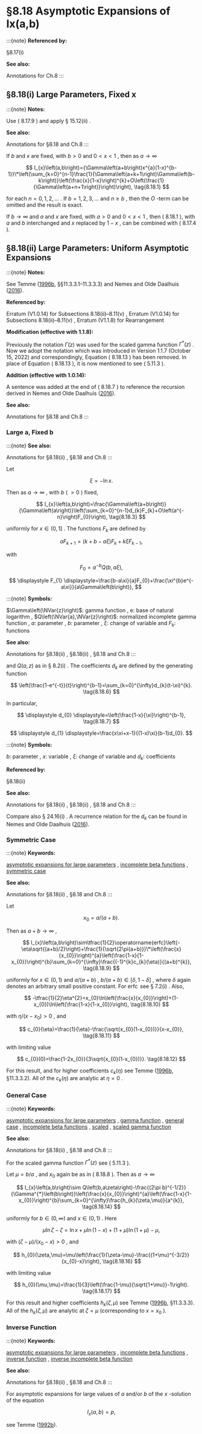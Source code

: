 # §8.18 Asymptotic Expansions of Ix⁡(a,b)

:::{note}
**Referenced by:**

§8.17(i)

**See also:**

Annotations for Ch.8
:::


## §8.18(i) Large Parameters, Fixed x

:::{note}
**Notes:**

Use ( 8.17.9 ) and apply § 15.12(ii) .

**See also:**

Annotations for §8.18 and Ch.8
:::

If $b$ and $x$ are fixed, with $b>0$ and $0<x<1$ , then as $a\to\infty$


<a id="E1"></a>
$$
I_{x}\left(a,b\right)={\Gamma\left(a+b\right)x^{a}(1-x)^{b-1}}\*\left(\sum_{k=0}^{n-1}\frac{1}{\Gamma\left(a+k+1\right)\Gamma\left(b-k\right)}\left(\frac{x}{1-x}\right)^{k}+O\left(\frac{1}{\Gamma\left(a+n+1\right)}\right)\right), \tag{8.18.1}
$$

for each $n=0,1,2,\dots$ . If $b=1,2,3,\dots$ and $n\geq b$ , then the $O$ -term can be omitted and the result is exact.

If $b\to\infty$ and $a$ and $x$ are fixed, with $a>0$ and $0<x<1$ , then ( 8.18.1 ), with $a$ and $b$ interchanged and $x$ replaced by $1-x$ , can be combined with ( 8.17.4 ).


## §8.18(ii) Large Parameters: Uniform Asymptotic Expansions

:::{note}
**Notes:**

See Temme ([1996b](./bib/T.html#bib2230 "Special Functions: An Introduction to the Classical Functions of Mathematical Physics"), §§11.3.3.1–11.3.3.3) and Nemes and Olde Daalhuis ([2016](./bib/N.html#bib2893 "Uniform asymptotic expansion for the incomplete beta function")).

**Referenced by:**

Erratum (V1.0.14) for Subsections 8.18(ii)–8.11(v) , Erratum (V1.0.14) for Subsections 8.18(ii)–8.11(v) , Erratum (V1.1.8) for Rearrangement

**Modification (effective with 1.1.8):**

Previously the notation $\widetilde{\Gamma}(z)$ was used for the scaled gamma function $\Gamma^{*}\left(z\right)$ . Now we adopt the notation which was introduced in Version 1.1.7 (October 15, 2022) and correspondingly, Equation ( 8.18.13 ) has been removed. In place of Equation ( 8.18.13 ), it is now mentioned to see ( 5.11.3 ).

**Addition (effective with 1.0.14):**

A sentence was added at the end of ( 8.18.7 ) to reference the recursion derived in Nemes and Olde Daalhuis ([2016](./bib/N.html#bib2893 "Uniform asymptotic expansion for the incomplete beta function")).

**See also:**

Annotations for §8.18 and Ch.8
:::


### Large a, Fixed b

:::{note}
**See also:**

Annotations for §8.18(ii) , §8.18 and Ch.8
:::

Let


<a id="E2"></a>
$$
\xi=-\ln x. \tag{8.18.2}
$$

Then as $a\to\infty$ , with $b$ ( $>0$ ) fixed,


<a id="E3"></a>
$$
I_{x}\left(a,b\right)=\frac{\Gamma\left(a+b\right)}{\Gamma\left(a\right)}\left(\sum_{k=0}^{n-1}d_{k}F_{k}+O\left(a^{-n}\right)F_{0}\right), \tag{8.18.3}
$$

uniformly for $x\in(0,1]$ . The functions $F_{k}$ are defined by


<a id="E4"></a>
$$
aF_{k+1}=(k+b-a\xi)F_{k}+k\xi F_{k-1}, \tag{8.18.4}
$$

with

<a id="E5"></a>

<a id="Ex1"></a>
$$
\displaystyle F_{0} \displaystyle=a^{-b}Q\left(b,a\xi\right), \tag{8.18.5}
$$

<a id="Ex2"></a>
$$
\displaystyle F_{1} \displaystyle=\frac{b-a\xi}{a}F_{0}+\frac{\xi^{b}e^{-a\xi}}{a\Gamma\left(b\right)},
$$

:::{note}
**Symbols:**

$\Gamma\left(\NVar{z}\right)$: gamma function , $\mathrm{e}$: base of natural logarithm , $Q\left(\NVar{a},\NVar{z}\right)$: normalized incomplete gamma function , $a$: parameter , $b$: parameter , $\xi$: change of variable and $F_{k}$: functions

**See also:**

Annotations for §8.18(ii) , §8.18(ii) , §8.18 and Ch.8
:::

and $Q\left(a,z\right)$ as in § 8.2(i) . The coefficients $d_{k}$ are defined by the generating function


<a id="E6"></a>
$$
\left(\frac{1-e^{-t}}{t}\right)^{b-1}=\sum_{k=0}^{\infty}d_{k}(t-\xi)^{k}. \tag{8.18.6}
$$

In particular,

<a id="E7"></a>

<a id="Ex3"></a>
$$
\displaystyle d_{0} \displaystyle=\left(\frac{1-x}{\xi}\right)^{b-1}, \tag{8.18.7}
$$

<a id="Ex4"></a>
$$
\displaystyle d_{1} \displaystyle=\frac{x\xi+x-1}{(1-x)\xi}(b-1)d_{0}.
$$

:::{note}
**Symbols:**

$b$: parameter , $x$: variable , $\xi$: change of variable and $d_{k}$: coefficients

**Referenced by:**

§8.18(ii)

**See also:**

Annotations for §8.18(ii) , §8.18(ii) , §8.18 and Ch.8
:::

Compare also § 24.16(i) . A recurrence relation for the $d_{k}$ can be found in Nemes and Olde Daalhuis ([2016](./bib/N.html#bib2893 "Uniform asymptotic expansion for the incomplete beta function")).


### Symmetric Case

:::{note}
**Keywords:**

[asymptotic expansions for large parameters](http://dlmf.nist.gov/search/search?q=asymptotic%20expansions%20for%20large%20parameters) , [incomplete beta functions](http://dlmf.nist.gov/search/search?q=incomplete%20beta%20functions) , [symmetric case](http://dlmf.nist.gov/search/search?q=symmetric%20case)

**See also:**

Annotations for §8.18(ii) , §8.18 and Ch.8
:::

Let


<a id="E8"></a>
$$
x_{0}=a/(a+b). \tag{8.18.8}
$$

Then as $a+b\to\infty$ ,


<a id="E9"></a>
$$
I_{x}\left(a,b\right)\sim\tfrac{1}{2}\operatorname{erfc}\left(-\eta\sqrt{(a+b)/2}\right)+\frac{1}{\sqrt{2\pi(a+b)}}\*\left(\frac{x}{x_{0}}\right)^{a}\left(\frac{1-x}{1-x_{0}}\right)^{b}\sum_{k=0}^{\infty}\frac{(-1)^{k}c_{k}(\eta)}{(a+b)^{k}}, \tag{8.18.9}
$$

uniformly for $x\in(0,1)$ and $a/(a+b)$ , $b/(a+b)\in[\delta,1-\delta]$ , where $\delta$ again denotes an arbitrary small positive constant. For $\operatorname{erfc}$ see § 7.2(i) . Also,


<a id="E10"></a>
$$
-\tfrac{1}{2}\eta^{2}=x_{0}\ln\left(\frac{x}{x_{0}}\right)+(1-x_{0})\ln\left(\frac{1-x}{1-x_{0}}\right), \tag{8.18.10}
$$

with $\eta/(x-x_{0})>0$ , and


<a id="E11"></a>
$$
c_{0}(\eta)=\frac{1}{\eta}-\frac{\sqrt{x_{0}(1-x_{0})}}{x-x_{0}}, \tag{8.18.11}
$$

with limiting value


<a id="E12"></a>
$$
c_{0}(0)=\frac{1-2x_{0}}{3\sqrt{x_{0}(1-x_{0})}}. \tag{8.18.12}
$$

For this result, and for higher coefficients $c_{k}(\eta)$ see Temme ([1996b](./bib/T.html#bib2230 "Special Functions: An Introduction to the Classical Functions of Mathematical Physics"), §11.3.3.2). All of the $c_{k}(\eta)$ are analytic at $\eta=0$ .


### General Case

:::{note}
**Keywords:**

[asymptotic expansions for large parameters](http://dlmf.nist.gov/search/search?q=asymptotic%20expansions%20for%20large%20parameters) , [gamma function](http://dlmf.nist.gov/search/search?q=gamma%20function) , [general case](http://dlmf.nist.gov/search/search?q=general%20case) , [incomplete beta functions](http://dlmf.nist.gov/search/search?q=incomplete%20beta%20functions) , [scaled](http://dlmf.nist.gov/search/search?q=scaled) , [scaled gamma function](http://dlmf.nist.gov/search/search?q=scaled%20gamma%20function)

**See also:**

Annotations for §8.18(ii) , §8.18 and Ch.8
:::

For the scaled gamma function $\Gamma^{*}\left(z\right)$ see ( 5.11.3 ).

Let $\mu=b/a$ , and $x_{0}$ again be as in ( 8.18.8 ). Then as $a\to\infty$


<a id="E14"></a>
$$
I_{x}\left(a,b\right)\sim Q\left(b,a\zeta\right)-\frac{(2\pi b)^{-1/2}}{\Gamma^{*}\left(b\right)}\left(\frac{x}{x_{0}}\right)^{a}\left(\frac{1-x}{1-x_{0}}\right)^{b}\sum_{k=0}^{\infty}\frac{h_{k}(\zeta,\mu)}{a^{k}}, \tag{8.18.14}
$$

uniformly for $b\in(0,\infty)$ and $x\in(0,1)$ . Here


<a id="E15"></a>
$$
\mu\ln\zeta-\zeta=\ln x+\mu\ln\left(1-x\right)+(1+\mu)\ln\left(1+\mu\right)-\mu, \tag{8.18.15}
$$

with $(\zeta-\mu)/(x_{0}-x)>0$ , and


<a id="E16"></a>
$$
h_{0}(\zeta,\mu)=\mu\left(\frac{1}{\zeta-\mu}-\frac{(1+\mu)^{-3/2}}{x_{0}-x}\right), \tag{8.18.16}
$$

with limiting value


<a id="E17"></a>
$$
h_{0}(\mu,\mu)=\frac{1}{3}\left(\frac{1-\mu}{\sqrt{1+\mu}}-1\right). \tag{8.18.17}
$$

For this result and higher coefficients $h_{k}(\zeta,\mu)$ see Temme ([1996b](./bib/T.html#bib2230 "Special Functions: An Introduction to the Classical Functions of Mathematical Physics"), §11.3.3.3). All of the $h_{k}(\zeta,\mu)$ are analytic at $\zeta=\mu$ (corresponding to $x=x_{0}$ ).


### Inverse Function

:::{note}
**Keywords:**

[asymptotic expansions for large parameters](http://dlmf.nist.gov/search/search?q=asymptotic%20expansions%20for%20large%20parameters) , [incomplete beta functions](http://dlmf.nist.gov/search/search?q=incomplete%20beta%20functions) , [inverse function](http://dlmf.nist.gov/search/search?q=inverse%20function) , [inverse incomplete beta function](http://dlmf.nist.gov/search/search?q=inverse%20incomplete%20beta%20function)

**See also:**

Annotations for §8.18(ii) , §8.18 and Ch.8
:::

For asymptotic expansions for large values of $a$ and/or $b$ of the $x$ -solution of the equation


<a id="E18"></a>
$$
I_{x}\left(a,b\right)=p, \tag{8.18.18}
$$

see Temme ([1992b](./bib/T.html#bib2221 "Asymptotic inversion of the incomplete beta function")).
